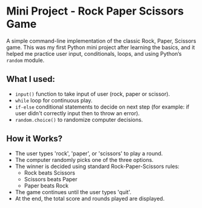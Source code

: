 # Mini Project - Rock Paper Scissors Game

A simple command-line implementation of the classic Rock, Paper, Scissors game. This was my first Python mini project after learning the basics, and it helped me practice user input, conditionals, loops, and using Python’s `random` module.

## What I used:
- `input()` function to take input of user (rock, paper or scissor).
- `while` loop for continuous play.
- `if-else` conditional statements to decide on next step (for example: if user didn't correctly input then to throw an error).
- `random.choice()` to randomize computer decisions.

## How it Works?
- The user types 'rock', 'paper', or 'scissors' to play a round.
- The computer randomly picks one of the three options.
- The winner is decided using standard Rock-Paper-Scissors rules:
  - Rock beats Scissors
  - Scissors beats Paper
  - Paper beats Rock
- The game continues until the user types 'quit'.
- At the end, the total score and rounds played are displayed.
